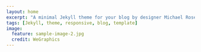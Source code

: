 ```yaml
---
layout: home
excerpt: "A minimal Jekyll theme for your blog by designer Michael Rose."
tags: [Jekyll, theme, responsive, blog, template]
image:
  feature: sample-image-2.jpg
  credit: WeGraphics
---
```

